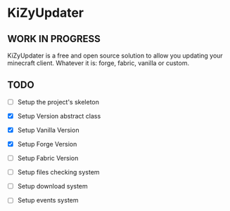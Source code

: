 # KiZyUpdater
## WORK IN PROGRESS

KiZyUpdater is a free and open source solution to allow you updating your minecraft client. Whatever it is: forge, fabric, vanilla or custom.

## TODO

- [ ] Setup the project's skeleton

- [X] Setup Version abstract class
- [X] Setup Vanilla Version
- [X] Setup Forge Version
- [ ] Setup Fabric Version

- [ ] Setup files checking system
- [ ] Setup download system

- [ ] Setup events system
